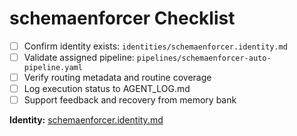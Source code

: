 # schemaenforcer Checklist

- [ ] Confirm identity exists: `identities/schemaenforcer.identity.md`
- [ ] Validate assigned pipeline: `pipelines/schemaenforcer-auto-pipeline.yaml`
- [ ] Verify routing metadata and routine coverage
- [ ] Log execution status to AGENT_LOG.md
- [ ] Support feedback and recovery from memory bank

**Identity:** [schemaenforcer.identity.md](../identities/schemaenforcer.identity.md)


<!-- linked feature: memory bank -->
<!-- linked feature: pipelines -->
<!-- linked feature: agents -->